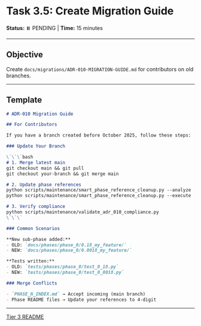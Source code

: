 # Task 3.5: Create Migration Guide

**Status:** ⏸️ PENDING | **Time:** 15 minutes

---

## Objective

Create `docs/migrations/ADR-010-MIGRATION-GUIDE.md` for contributors on old branches.

---

## Template

```markdown
# ADR-010 Migration Guide

## For Contributors

If you have a branch created before October 2025, follow these steps:

### Update Your Branch

\`\`\`bash
# 1. Merge latest main
git checkout main && git pull
git checkout your-branch && git merge main

# 2. Update phase references
python scripts/maintenance/smart_phase_reference_cleanup.py --analyze
python scripts/maintenance/smart_phase_reference_cleanup.py --execute

# 3. Verify compliance
python scripts/maintenance/validate_adr_010_compliance.py
\`\`\`

### Common Scenarios

**New sub-phase added:**
- OLD: `docs/phases/phase_0/0.18_my_feature/`
- NEW: `docs/phases/phase_0/0.0018_my_feature/`

**Tests written:**
- OLD: `tests/phases/phase_0/test_0_18.py`
- NEW: `tests/phases/phase_0/test_0_0018.py`

### Merge Conflicts

- `PHASE_N_INDEX.md` → Accept incoming (main branch)
- Phase README files → Update your references to 4-digit
```

---

[Tier 3 README](README.md)
